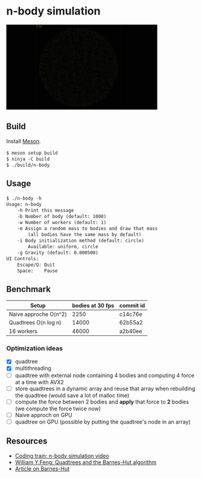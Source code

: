 # n-body simulation

![demo.gif](./demo.gif)

## Build

Install [Meson](https://mesonbuild.com/Quick-guide.html).

```
$ meson setup build
$ ninja -C build
$ ./build/n-body
```

## Usage

```
$ ./n-body -h
Usage: n-body
	-h Print this message
	-b Number of body (default: 1000)
	-w Number of workers (default: 1)
	-m Assign a random mass to bodies and draw that mass
		(all bodies have the same mass by default)
	-i Body initialization method (default: circle)
		Available: uniform, circle
	-g Gravity (default: 0.000500)
UI Controls:
	Escape/Q: Quit
	Space:    Pause
```

## Benchmark

| Setup                 | bodies at 30 fps  | commit id |
|-----------------------|-------------------|-----------|
| Naive approche O(n^2) | 2250              | c14c76e   |
| Quadtrees O(n log n)  | 14000             | 62b55a2   |
| 16 workers            | 46000             | a2b40ee   |

### Optimization ideas

- [x] quadtree
- [x] multithreading
- [ ] quadtree with external node containing 4 bodies and computing 4 force at a time with AVX2
- [ ] store quadtrees in a dynamic array and reuse that array when rebuilding the quadtree (would save a lot of malloc time)
- [ ] compute the force between 2 bodies and **apply** that force to **2** bodies (we compute the force twice now)
- [ ] Naive approch on GPU
- [ ] quadtree on GPU (possible by putting the quadtree's node in an array)

## Resources

- [Coding train: n-body simulation video](https://www.youtube.com/watch?v=GjbKsOkN1Oc&t=220s)
- [William Y.Feng: Quadtrees and the Barnes-Hut algorithm](https://www.youtube.com/watch?v=tOlKLJ4WmSE)
- [Article on Barnes-Hut](http://arborjs.org/docs/barnes-hut)
